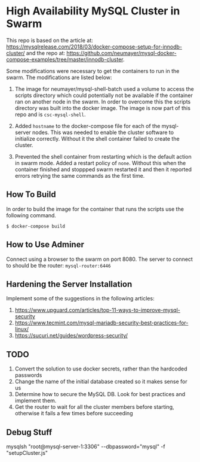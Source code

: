 # High Availability MySQL Cluster in Swarm
This repo is based on the article at: https://mysqlrelease.com/2018/03/docker-compose-setup-for-innodb-cluster/ and the repo at: https://github.com/neumayer/mysql-docker-compose-examples/tree/master/innodb-cluster.

Some modifications were necessary to get the containers to run in the swarm. The modifications are listed below:

1.  The image for neumayer/mysql-shell-batch used a volume to access the scripts directory which could potentially not be available if the container ran on another node in the swarm. In order to overcome this the scripts directory was built into the docker image. The image is now part of this repo and is `csc-mysql-shell`.

2.  Added `hostname` to the docker-compose file for each of the mysql-server nodes. This was needed to enable the cluster software to initialize correctly. Without it the shell container failed to create the cluster.

3.  Prevented the shell container from restarting which is the default action in swarm mode. Added a restart policy of `none`. Without this when the container finished and stoppped swarm restarted it and then it reported errors retrying the same commands as the first time.

## How To Build
In order to build the image for the container that runs the scripts use the following command.
```
$ docker-compose build
```

## How to Use Adminer
Connect using a browser to the swarm on port 8080.
The server to connect to should be the router: `mysql-router:6446`

## Hardening the Server Installation
Implement some of the suggestions in the following articles:
1.  https://www.upguard.com/articles/top-11-ways-to-improve-mysql-security
2.  https://www.tecmint.com/mysql-mariadb-security-best-practices-for-linux/
3.  https://sucuri.net/guides/wordpress-security/

## TODO
1.  Convert the solution to use docker secrets, rather than the hardcoded passwords
3.  Change the name of the initial database created so it makes sense for us
4.  Determine how to secure the MySQL DB. Look for best practices and implement them.
7.  Get the router to wait for all the cluster members before starting, otherwise it fails a few times before succeeding

## Debug Stuff

 mysqlsh "root@mysql-server-1:3306" --dbpassword="mysql" -f "setupCluster.js"
